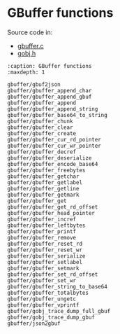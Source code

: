 # GBuffer functions

Source code in:

- [gbuffer.c](https://github.com/artgins/yunetas/blob/main/kernel/c/gobj-c/src/gbuffer.c)
- [gobj.h](https://github.com/artgins/yunetas/blob/main/kernel/c/gobj-c/src/gobj.h)


```{toctree}
:caption: GBuffer functions
:maxdepth: 1

gbuffer/gbuf2json
gbuffer/gbuffer_append_char
gbuffer/gbuffer_append_gbuf
gbuffer/gbuffer_append
gbuffer/gbuffer_append_string
gbuffer/gbuffer_base64_to_string
gbuffer/gbuffer_chunk
gbuffer/gbuffer_clear
gbuffer/gbuffer_create
gbuffer/gbuffer_cur_rd_pointer
gbuffer/gbuffer_cur_wr_pointer
gbuffer/gbuffer_decref
gbuffer/gbuffer_deserialize
gbuffer/gbuffer_encode_base64
gbuffer/gbuffer_freebytes
gbuffer/gbuffer_getchar
gbuffer/gbuffer_getlabel
gbuffer/gbuffer_getline
gbuffer/gbuffer_getmark
gbuffer/gbuffer_get
gbuffer/gbuffer_get_rd_offset
gbuffer/gbuffer_head_pointer
gbuffer/gbuffer_incref
gbuffer/gbuffer_leftbytes
gbuffer/gbuffer_printf
gbuffer/gbuffer_remove
gbuffer/gbuffer_reset_rd
gbuffer/gbuffer_reset_wr
gbuffer/gbuffer_serialize
gbuffer/gbuffer_setlabel
gbuffer/gbuffer_setmark
gbuffer/gbuffer_set_rd_offset
gbuffer/gbuffer_set_wr
gbuffer/gbuffer_string_to_base64
gbuffer/gbuffer_totalbytes
gbuffer/gbuffer_ungetc
gbuffer/gbuffer_vprintf
gbuffer/gobj_trace_dump_full_gbuf
gbuffer/gobj_trace_dump_gbuf
gbuffer/json2gbuf


```
